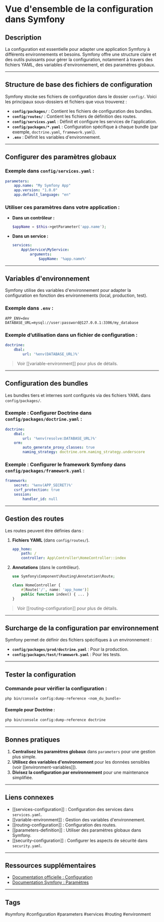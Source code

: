 # Vue d'ensemble de la configuration dans Symfony

## Description
La configuration est essentielle pour adapter une application Symfony à différents environnements et besoins. Symfony offre une structure claire et des outils puissants pour gérer la configuration, notamment à travers des fichiers YAML, des variables d'environnement, et des paramètres globaux.

---

## Structure de base des fichiers de configuration

Symfony stocke ses fichiers de configuration dans le dossier `config/`. Voici les principaux sous-dossiers et fichiers que vous trouverez :
- **`config/packages/`** : Contient les fichiers de configuration des bundles.
- **`config/routes/`** : Contient les fichiers de définition des routes.
- **`config/services.yaml`** : Définit et configure les services de l'application.
- **`config/packages/*.yaml`** : Configuration spécifique à chaque bundle (par exemple, `doctrine.yaml`, `framework.yaml`).
- **`.env`** : Définit les variables d'environnement.

---

## Configurer des paramètres globaux

### Exemple dans `config/services.yaml` :
```yaml
parameters:
    app.name: "My Symfony App"
    app.version: "1.0.0"
    app.default_language: "en"
````

### Utiliser ces paramètres dans votre application :

- **Dans un contrôleur :**
    
    ```php
    $appName = $this->getParameter('app.name');
    ```
    
- **Dans un service :**
    
    ```yaml
    services:
        App\Service\MyService:
            arguments:
                $appName: '%app.name%'
    ```
    

---

## Variables d'environnement

Symfony utilise des variables d'environnement pour adapter la configuration en fonction des environnements (local, production, test).

### Exemple dans `.env` :

```dotenv
APP_ENV=dev
DATABASE_URL=mysql://user:password@127.0.0.1:3306/my_database
```

### Exemple d’utilisation dans un fichier de configuration :

```yaml
doctrine:
    dbal:
        url: '%env(DATABASE_URL)%'
```

> Voir [[variable-environment]] pour plus de détails.

---

## Configuration des bundles

Les bundles tiers et internes sont configurés via des fichiers YAML dans `config/packages/`.

### Exemple : Configurer Doctrine dans `config/packages/doctrine.yaml` :

```yaml
doctrine:
    dbal:
        url: '%env(resolve:DATABASE_URL)%'
    orm:
        auto_generate_proxy_classes: true
        naming_strategy: doctrine.orm.naming_strategy.underscore
```

### Exemple : Configurer le framework Symfony dans `config/packages/framework.yaml` :

```yaml
framework:
    secret: '%env(APP_SECRET)%'
    csrf_protection: true
    session:
        handler_id: null
```

---

## Gestion des routes

Les routes peuvent être définies dans :

1. **Fichiers YAML** (dans `config/routes/`).
    
    ```yaml
    app_home:
        path: /
        controller: App\Controller\HomeController::index
    ```
    
2. **Annotations** (dans le contrôleur).
    
    ```php
    use Symfony\Component\Routing\Annotation\Route;
    
    class HomeController {
        #[Route('/', name: 'app_home')]
        public function index() { ... }
    }
    ```
    

> Voir [[routing-configuration]] pour plus de détails.

---

## Surcharge de la configuration par environnement

Symfony permet de définir des fichiers spécifiques à un environnement :

- **`config/packages/prod/doctrine.yaml`** : Pour la production.
- **`config/packages/test/framework.yaml`** : Pour les tests.

---

## Tester la configuration

### Commande pour vérifier la configuration :

```bash
php bin/console config:dump-reference <nom_du_bundle>
```

#### Exemple pour Doctrine :

```bash
php bin/console config:dump-reference doctrine
```

---

## Bonnes pratiques

1. **Centralisez les paramètres globaux** dans `parameters` pour une gestion plus simple.
2. **Utilisez des variables d'environnement** pour les données sensibles (voir [[environment-variables]]).
3. **Divisez la configuration par environnement** pour une maintenance simplifiée.

---

## Liens connexes

- [[services-configuration]] : Configuration des services dans `services.yaml`.
- [[variable-environment]] : Gestion des variables d'environnement.
- [[routing-configuration]] : Configuration des routes.
- [[parameters-definition]] : Utiliser des paramètres globaux dans Symfony.
- [[security-configuration]] : Configurer les aspects de sécurité dans `security.yaml`.

---

## Ressources supplémentaires

- [Documentation officielle : Configuration](https://symfony.com/doc/current/configuration.html)
- [Documentation Symfony : Paramètres](https://symfony.com/doc/current/service_container.html#parameters)

---

## Tags

#symfony #configuration #parameters #services #routing #environment